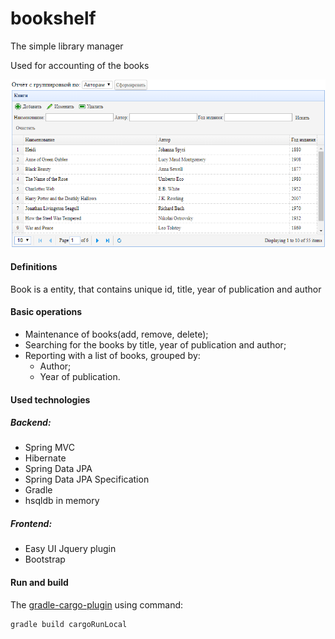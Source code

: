 # bookshelf
The simple library manager

Used for accounting of the books

![ScreenShot](images/screenshot.png)

#### Definitions
Book is a entity, that contains unique id, title, year of publication and author 

#### Basic operations
* Maintenance of books(add, remove, delete);
* Searching for the books by title, year of publication and author;  
* Reporting with a list of books, grouped by:
  * Author;
  * Year of publication.  

#### Used technologies
##### Backend:
* Spring MVC
* Hibernate
* Spring Data JPA
* Spring Data JPA Specification 
* Gradle 
* hsqldb in memory
##### Frontend:
* Easy UI Jquery plugin
* Bootstrap

#### Run and build 
The
[gradle-cargo-plugin](https://github.com/bmuschko/gradle-cargo-plugin) 
using command:
```
gradle build cargoRunLocal
```







